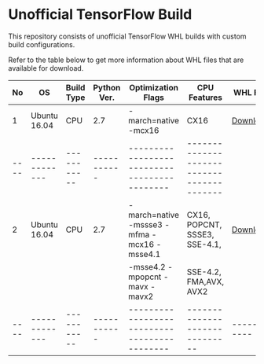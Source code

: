 # Unofficial TensorFlow Build
 
This repository consists of unofficial TensorFlow WHL builds with custom build configurations. 


Refer to the table below to get more information about WHL files that are available for download. 


|No  |OS           |Build Type |Python Ver.|Optimization Flags                          |CPU Features                  |WHL File   |
|----|-------------|-----------|-----------|--------------------------------------------|------------------------------|-----------|
|1   |Ubuntu 16.04 |CPU        |2.7        |-march=native -mcx16                        |CX16                          |[Download](https://github.com/amikelive/tf-build/raw/master/ubuntu/1.10/tensorflow-1.10.0-noavx-cp27-cp27mu-linux_x86_64.whl)|
|----|-------------|-----------|-----------|--------------------------------------------|------------------------------------------|
|2   |Ubuntu 16.04 |CPU        |2.7        |-march=native -mssse3 -mfma -mcx16 -msse4.1 |CX16, POPCNT, SSSE3, SSE-4.1, |[Download](https://github.com/amikelive/tf-build/raw/master/ubuntu/1.10/tensorflow-1.10.0-cp27-cp27mu-linux_x86_64.whl)|
|    |             |           |           |-msse4.2 -mpopcnt -mavx -mavx2              |SSE-4.2, FMA,AVX, AVX2        |           |
|----|-------------|-----------|-----------|--------------------------------------------|------------------------------|-----------|